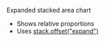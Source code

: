 Expanded stacked area chart

 * Shows relative proportions
 * Uses [stack.offset("expand")](https://github.com/mbostock/d3/wiki/Stack-Layout#offset)
